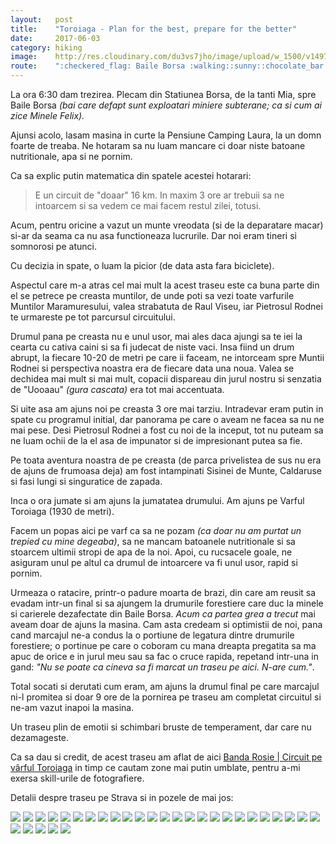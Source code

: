 ```yaml
---
layout:   post
title:    "Toroiaga - Plan for the best, prepare for the better"
date:     2017-06-03
category: hiking
image:    http://res.cloudinary.com/du3vs7jho/image/upload/w_1500/v1497188771/alexv/2017-06-03-toroiaga/DSC02057.jpg
route:    ":checkered_flag: Baile Borsa :walking::sunny::chocolate_bar: Varful Toroiaga :walking::sunny: Baile Borsa"
---
```

<p class="intro"><span class="dropcap">L</span>a ora 6:30 dam trezirea. Plecam din Statiunea Borsa, de la tanti Mia, spre Baile Borsa <i>(bai care defapt sunt exploatari miniere subterane; ca si cum ai zice Minele Felix).</i></p>

Ajunsi acolo, lasam masina in curte la Pensiune Camping Laura, la un domn foarte de treaba.
Ne hotaram sa nu luam mancare ci doar niste batoane nutritionale, apa si ne pornim.

Ca sa explic putin matematica din spatele acestei hotarari:

<blockquote class="small"> E un circuit de "doaar" 16 km. In maxim 3 ore ar trebuii sa ne intoarcem si sa vedem ce mai facem restul zilei, totusi.</blockquote>

Acum, pentru oricine a vazut un munte vreodata (si de la deparatare macar) si-ar da seama ca nu asa functioneaza lucrurile. Dar noi eram tineri si somnorosi pe atunci.

Cu decizia in spate, o luam la picior (de data asta fara biciclete).

Aspectul care m-a atras cel mai mult la acest traseu este ca buna parte din el se petrece pe creasta muntilor, de unde poti sa vezi toate varfurile Muntilor Maramuresului, valea strabatuta de Raul Viseu, iar Pietrosul Rodnei te urmareste pe tot parcursul circuitului.

Drumul pana pe creasta nu e unul usor, mai ales daca ajungi sa te iei la cearta cu cativa caini si sa fi judecat de niste vaci. Insa fiind un drum abrupt, la fiecare 10-20 de metri pe care ii faceam, ne intorceam spre Muntii Rodnei si perspectiva noastra era de fiecare data una noua. Valea se dechidea mai mult si mai mult, copacii dispareau din jurul nostru si senzatia de "Uooaau" _(gura cascata)_ era tot mai accentuata.

Si uite asa am ajuns noi pe creasta 3 ore mai tarziu. Intradevar eram putin in spate cu programul initial, dar panorama pe care o aveam ne facea sa nu ne mai pese.
Desi Pietrosul Rodnei a fost cu noi de la inceput, tot nu puteam sa ne luam ochii de la el asa de impunator si de impresionant putea sa fie.

Pe toata aventura noastra de pe creasta (de parca privelistea de sus nu era de ajuns de frumoasa deja) am fost intampinati Sisinei de Munte, Caldaruse si fasi lungi si singuratice de zapada.

Inca o ora jumate si am ajuns la jumatatea drumului. Am ajuns pe Varful Toroiaga (1930 de metri).

Facem un popas aici pe varf ca sa ne pozam _(ca doar nu am purtat un trepied cu mine degeaba)_, sa ne mancam batoanele nutritionale si sa stoarcem ultimii stropi de apa de la noi. Apoi, cu rucsacele goale, ne asiguram unul pe altul ca drumul de intoarcere va fi unul usor, rapid si pornim.

Urmeaza o ratacire, printr-o padure moarta de brazi, din care am reusit sa evadam intr-un final si sa ajungem la drumurile forestiere care duc la minele si carierele dezafectate din Baile Borsa. _Acum ca partea grea a trecut_ mai aveam doar de ajuns la masina. Cam asta credeam si optimistii de noi, pana cand marcajul ne-a condus la o portiune de legatura dintre drumurile forestiere; o portinue pe care o coboram cu mana dreapta pregatita sa ma apuc de orice e in jurul meu sau sa fac o cruce rapida, repetand intr-una in gand: _"Nu se poate ca cineva sa fi marcat un traseu pe aici. N-are cum."_.

Total socati si derutati cum eram, am ajuns la drumul final pe care marcajul ni-l promitea si doar 9 ore de la pornirea pe traseu am completat circuitul si ne-am vazut inapoi la masina.

Un traseu plin de emotii si schimbari bruste de temperament, dar care nu dezamageste.

Ca sa dau si credit, de acest traseu am aflat de aici [Banda Rosie \| Circuit pe vârful Toroiaga](http://www.bandarosie.ro/2015/01/circuit-pe-varful-toroiaga-muntii.html) in timp ce cautam zone mai putin umblate, pentru a-mi exersa skill-urile de fotografiere.

Detalii despre traseu pe Strava si in pozele de mai jos:

![](http://res.cloudinary.com/du3vs7jho/image/upload/w_1200/v1497186395/alexv/2017-06-03-toroiaga/DSC01855_a5u2g2.jpg)
![](http://res.cloudinary.com/du3vs7jho/image/upload/w_1200/v1497186394/alexv/2017-06-03-toroiaga/DSC01880_h01xmi.jpg)
![](http://res.cloudinary.com/du3vs7jho/image/upload/w_1200/v1497186394/alexv/2017-06-03-toroiaga/DSC01888_qquxr9.jpg)
![](http://res.cloudinary.com/du3vs7jho/image/upload/w_1200/v1497186331/alexv/2017-06-03-toroiaga/DSC01913_f7v9ht.jpg)
![](http://res.cloudinary.com/du3vs7jho/image/upload/w_1200/v1497186331/alexv/2017-06-03-toroiaga/DSC01916_y5lwb8.jpg)
![](http://res.cloudinary.com/du3vs7jho/image/upload/w_1200/v1497186348/alexv/2017-06-03-toroiaga/DSC01940_bock4b.jpg)
![](http://res.cloudinary.com/du3vs7jho/image/upload/w_1200/v1497186330/alexv/2017-06-03-toroiaga/DSC01948_kav9pk.jpg)
![](http://res.cloudinary.com/du3vs7jho/image/upload/w_1200/v1497186354/alexv/2017-06-03-toroiaga/DSC01956_gwljpg.jpg)
![](http://res.cloudinary.com/du3vs7jho/image/upload/w_1200/v1497186330/alexv/2017-06-03-toroiaga/DSC01958_q4la6q.jpg)
![](http://res.cloudinary.com/du3vs7jho/image/upload/w_1200/v1497186339/alexv/2017-06-03-toroiaga/DSC01974_cqg6rg.jpg)
![](http://res.cloudinary.com/du3vs7jho/image/upload/w_1200/v1497186337/alexv/2017-06-03-toroiaga/DSC01977_yipnru.jpg)
![](http://res.cloudinary.com/du3vs7jho/image/upload/w_1200/v1497186337/alexv/2017-06-03-toroiaga/DSC02004_wbfcd6.jpg)
![](http://res.cloudinary.com/du3vs7jho/image/upload/w_1200/v1497186351/alexv/2017-06-03-toroiaga/DSC02005_vw7r3s.jpg)
![](http://res.cloudinary.com/du3vs7jho/image/upload/w_1200/v1497186343/alexv/2017-06-03-toroiaga/DSC02034_sfzxib.jpg)
![](http://res.cloudinary.com/du3vs7jho/image/upload/w_1200/v1497186344/alexv/2017-06-03-toroiaga/DSC02040_q81h0x.jpg)
![](http://res.cloudinary.com/du3vs7jho/image/upload/w_1200/v1497186348/alexv/2017-06-03-toroiaga/DSC02060_zkj7f1.jpg)
![](http://res.cloudinary.com/du3vs7jho/image/upload/w_1200/v1497186361/alexv/2017-06-03-toroiaga/DSC02068_fmmwyb.jpg)
![](http://res.cloudinary.com/du3vs7jho/image/upload/w_1200/v1497186356/alexv/2017-06-03-toroiaga/DSC02075_j7v6ml.jpg)
![](http://res.cloudinary.com/du3vs7jho/image/upload/w_1200/v1497186360/alexv/2017-06-03-toroiaga/DSC02097_prvqiw.jpg)
![](http://res.cloudinary.com/du3vs7jho/image/upload/w_1200/v1497186355/alexv/2017-06-03-toroiaga/DSC02103_qftqcp.jpg)
![](http://res.cloudinary.com/du3vs7jho/image/upload/w_1200/v1497186368/alexv/2017-06-03-toroiaga/DSC02109_dydl0f.jpg)
![](http://res.cloudinary.com/du3vs7jho/image/upload/w_1200/v1497186372/alexv/2017-06-03-toroiaga/DSC02125_ser4bj.jpg)
![](http://res.cloudinary.com/du3vs7jho/image/upload/w_1200/v1497186367/alexv/2017-06-03-toroiaga/DSC02127_o5jzw1.jpg)
![](http://res.cloudinary.com/du3vs7jho/image/upload/w_1200/v1497186375/alexv/2017-06-03-toroiaga/DSC02132_lrscxi.jpg)
![](http://res.cloudinary.com/du3vs7jho/image/upload/w_1200/v1497186374/alexv/2017-06-03-toroiaga/DSC02135_fzrmvy.jpg)
![](http://res.cloudinary.com/du3vs7jho/image/upload/w_1200/v1497186389/alexv/2017-06-03-toroiaga/DSC02140_baqocl.jpg)
![](http://res.cloudinary.com/du3vs7jho/image/upload/w_1200/v1497186383/alexv/2017-06-03-toroiaga/DSC02142_o8aiys.jpg)
![](http://res.cloudinary.com/du3vs7jho/image/upload/w_1200/v1497186383/alexv/2017-06-03-toroiaga/DSC02142_o8aiys.jpg)
![](http://res.cloudinary.com/du3vs7jho/image/upload/w_1200/v1497186384/alexv/2017-06-03-toroiaga/DSC02155_dgwp4p.jpg)
![](http://res.cloudinary.com/du3vs7jho/image/upload/w_1200/v1497186400/alexv/2017-06-03-toroiaga/DSC02164_gmhvwt.jpg)
